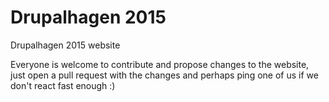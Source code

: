 # Drupalhagen 2015
Drupalhagen 2015 website

Everyone is welcome to contribute and propose changes to the website, just open a pull request with the changes and perhaps ping one of us if we don't react fast enough :)

